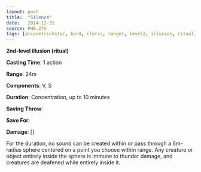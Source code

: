 ```yaml
---
layout: post
title:  "Silence"
date:   2014-12-31
source: PHB.275
tags: [arcanetrickster, bard, cleric, ranger, level2, illusion, ritual]
---
```


**2nd-level illusion (ritual)**

**Casting Time**: 1 action

**Range**: 24m

**Components**: V, S

**Duration**: Concentration, up to 10 minutes

**Saving Throw**:

**Save For**:

**Damage**: []

For the duration, no sound can be created within or pass through a 6m-radius sphere centered on a point you choose within range. Any creature or object entirely inside the sphere is immune to thunder damage, and creatures are deafened while entirely inside it.